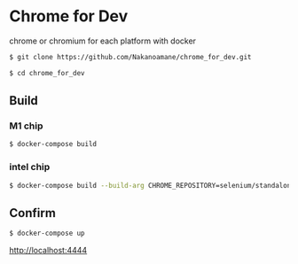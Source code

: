 # Chrome for Dev
chrome or chromium for each platform with docker

```.sh
$ git clone https://github.com/Nakanoamane/chrome_for_dev.git

$ cd chrome_for_dev
```


## Build

### M1 chip

```.sh
$ docker-compose build
```

### intel chip

```.sh
$ docker-compose build --build-arg CHROME_REPOSITORY=selenium/standalone-chrome
```

## Confirm

```.sh
$ docker-compose up
```

[http://localhost:4444](http://localhost:4444)

